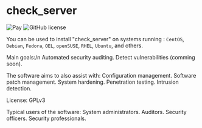 # check_server

![Pay](https://img.shields.io/badge/%24-free-%23a10000.svg)
![GitHub license](https://img.shields.io/badge/license-MIT-blue.svg)

You can be used to install "check_server" on systems running :
`CentOS`, `Debian`, `Fedora`, `OEL`, `openSUSE`, `RHEL`, `Ubuntu`, and others.

Main goals:/n
  Automated security auditing.
  Detect vulnerabilities (comming soon).

The software aims to also assist with:
  Configuration management.
  Software patch management.
  System hardening.
  Penetration testing.
  Intrusion detection.

License:
  GPLv3

Typical users of the software:
  System administrators.
  Auditors.
  Security officers.
  Security professionals.
